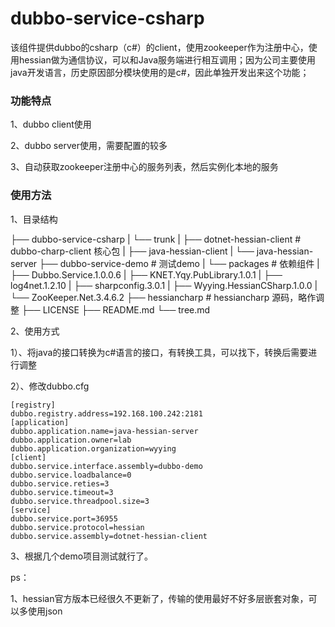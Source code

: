 # dubbo-service-csharp

该组件提供dubbo的csharp（c#）的client，使用zookeeper作为注册中心，使用hessian做为通信协议，可以和Java服务端进行相互调用；因为公司主要使用java开发语言，历史原因部分模块使用的是c#，因此单独开发出来这个功能；

### 功能特点

1、dubbo client使用

2、dubbo server使用，需要配置的较多

3、自动获取zookeeper注册中心的服务列表，然后实例化本地的服务

### 使用方法

1、目录结构

├── dubbo-service-csharp
|  └── trunk
|     ├── dotnet-hessian-client           # dubbo-charp-client  核心包
|     ├── java-hessian-client
|     └── java-hessian-server
├── dubbo-service-demo            		#  测试demo
|  └── packages          						  #  依赖组件
|     ├── Dubbo.Service.1.0.0.6
|     ├── KNET.Yqy.PubLibrary.1.0.1
|     ├── log4net.1.2.10
|     ├── sharpconfig.3.0.1
|     ├── Wyying.HessianCSharp.1.0.0
|     └── ZooKeeper.Net.3.4.6.2
├── hessiancharp                     			#  hessiancharp 源码，略作调整
├── LICENSE
├── README.md
└── tree.md

2、使用方式

1）、将java的接口转换为c#语言的接口，有转换工具，可以找下，转换后需要进行调整

2）、修改dubbo.cfg

```properties
[registry]
dubbo.registry.address=192.168.100.242:2181
[application]
dubbo.application.name=java-hessian-server
dubbo.application.owner=lab
dubbo.application.organization=wyying
[client]
dubbo.service.interface.assembly=dubbo-demo
dubbo.service.loadbalance=0
dubbo.service.reties=3
dubbo.service.timeout=3
dubbo.service.threadpool.size=3
[service]
dubbo.service.port=36955
dubbo.service.protocol=hessian
dubbo.service.assembly=dotnet-hessian-client

```

3、根据几个demo项目测试就行了。



ps：

1、hessian官方版本已经很久不更新了，传输的使用最好不好多层嵌套对象，可以多使用json

